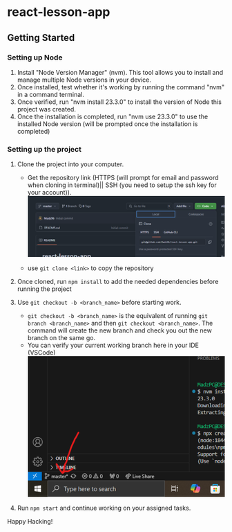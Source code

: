 # react-lesson-app

## Getting Started

### Setting up Node

1. Install "Node Version Manager" (nvm). This tool allows you to install and manage multiple Node versions in your device.
2. Once installed, test whether it's working by running the command "nvm" in a command terminal.
3. Once verified, run "nvm install 23.3.0" to install the version of Node this project was created.
4. Once the installation is completed, run "nvm use 23.3.0" to use the installed Node version (will be prompted once the installation is completed)

### Setting up the project
1. Clone the project into your computer.
    - Get the repository link (HTTPS (will prompt for email and password when cloning in terminal)|| SSH (you need to setup the ssh key for your account)).
    ![Repo Link](./assets/setupGuide/image.png)

    - use `git clone <link>` to copy the repository

2. Once cloned, run `npm install` to add the needed dependencies before running the project

3. Use `git checkout -b <branch_name>` before starting work.
    - `git checkout -b <branch_name>` is the equivalent of running `git branch <branch_name>` and then `git checkout <branch_name>`. The command will create the new branch and check you out the new branch on the same go.
    - You can verify your current working branch here in your IDE (VSCode)
    ![Working Branch Indicator](./assets/setupGuide/image-1.png)

4. Run `npm start` and continue working on your assigned tasks.

Happy Hacking!